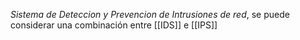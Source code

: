 _Sistema de Deteccion y Prevencion de Intrusiones de red_, se puede considerar una combinación entre [[IDS]] e [[IPS]]